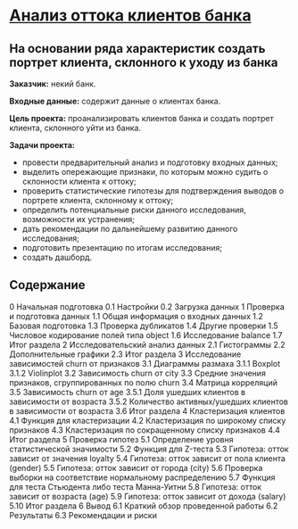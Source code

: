 # [Анализ оттока клиентов банка](https://github.com/Nanobelka/Yandex_Praktikum/blob/main/bank_churn/bank_churn.ipynb)
## На основании ряда характеристик создать портрет клиента, склонного к уходу из банка

**Заказчик:** некий банк.

**Входные данные:** содержит данные о клиентах банка.

**Цель проекта:** проанализировать клиентов банка и создать портрет клиента, склонного уйти из банка.

**Задачи проекта:**

- провести предварительный анализ и подготовку входных данных;
- выделить опережающие признаки, по которым можно судить о склонности клиента к оттоку;
- проверить статистические гипотезы для подтверждения выводов о портрете клиента, склонному к оттоку;
- определить потенциальные риски данного исследования, возможности их устранения;  
- дать рекомендации по дальнейшему развитию данного исследования;
- подготовить презентацию по итогам исследования;
- создать дашборд.

## Содержание

0  Начальная подготовка
    0.1  Настройки
    0.2  Загрузка данных
1  Проверка и подготовка данных
    1.1  Общая информация о входных данных
    1.2  Базовая подготовка
    1.3  Проверка дубликатов
    1.4  Другие проверки
    1.5  Числовое кодирование полей типа object
    1.6  Исследование balance
    1.7  Итог раздела
2  Исследовательский анализ данных
    2.1  Гистограммы
    2.2  Дополнительные графики
    2.3  Итог раздела
3  Исследование зависимостей churn от признаков
    3.1  Диаграммы размаха
        3.1.1  Boxplot
        3.1.2  Violinplot
    3.2  Зависимость churn от city
    3.3  Cредние значения признаков, сгруппированных по полю churn
    3.4  Матрица корреляций
    3.5  Зависимость churn от age
        3.5.1  Доля ушедших клиентов в зависимости от возраста
        3.5.2  Количество активных/ушедших клиентов в зависимости от возраста
    3.6  Итог раздела
4  Кластеризация клиентов
    4.1  Функция для кластеризации
    4.2  Кластеризация по широкому списку признаков
    4.3  Кластеризация по сокращенному списку признаков
    4.4  Итог раздела
5  Проверка гипотез
    5.1  Определение уровня статистической значимости
    5.2  Функция для Z-теста
    5.3  Гипотеза: отток зависит от значения loyalty
    5.4  Гипотеза: отток зависит от пола клиента (gender)
    5.5  Гипотеза: отток зависит от города (city)
    5.6  Проверка выборки на соответствие нормальному распределению
    5.7  Функция для теста Стьюдента либо теста Манна-Уитни
    5.8  Гипотеза: отток зависит от возраста (age)
    5.9  Гипотеза: отток зависит от дохода (salary)
    5.10  Итог раздела
6  Вывод
    6.1  Краткий обзор проведенной работы
    6.2  Результаты
    6.3  Рекомендации и риски
